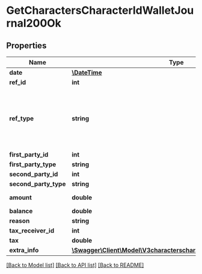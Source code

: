 # GetCharactersCharacterIdWalletJournal200Ok

## Properties
Name | Type | Description | Notes
------------ | ------------- | ------------- | -------------
**date** | [**\DateTime**](\DateTime.md) | Date and time of transaction | 
**ref_id** | **int** | Unique journal reference ID | 
**ref_type** | **string** | Transaction type, different type of transaction will populate different fields in &#x60;extra_info&#x60; Note: If you have an existing XML API application that is using ref_types, you will need to know which string ESI ref_type maps to which integer. You can use the following gist to see string-&gt;int mappings: https://gist.github.com/ccp-zoetrope/c03db66d90c2148724c06171bc52e0ec | 
**first_party_id** | **int** | first_party_id integer | [optional] 
**first_party_type** | **string** | first_party_type string | [optional] 
**second_party_id** | **int** | second_party_id integer | [optional] 
**second_party_type** | **string** | second_party_type string | [optional] 
**amount** | **double** | Transaction amount. Positive when value transferred to the first party. Negative otherwise | [optional] 
**balance** | **double** | Wallet balance after transaction occurred | [optional] 
**reason** | **string** | reason string | [optional] 
**tax_receiver_id** | **int** | the corporation ID receiving any tax paid | [optional] 
**tax** | **double** | Tax amount received for tax related transactions | [optional] 
**extra_info** | [**\Swagger\Client\Model\V3characterscharacterIdwalletjournalExtraInfo**](V3characterscharacterIdwalletjournalExtraInfo.md) |  | [optional] 

[[Back to Model list]](../README.md#documentation-for-models) [[Back to API list]](../README.md#documentation-for-api-endpoints) [[Back to README]](../README.md)


